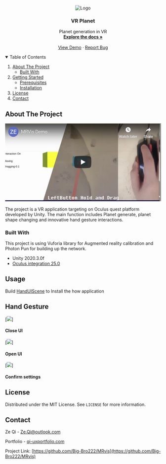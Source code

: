 




<!-- PROJECT LOGO -->
<br />
<p align="center">
    <img src="Documentation/MR%20Vis%20Cover.png" alt="Logo" width="160" height="160">
  <h3 align="center">VR Planet</h3>

  <p align="center">
    Planet generation in VR
    <br />
    <a href="https://github.com/Big-Bro222/PlanetVR"><strong>Explore the docs »</strong></a>
    <br />
    <br />
    <a href="https://youtu.be/ccCgWqAy-XU">View Demo</a>
    ·
    <a href="https://github.com/Big-Bro222/PlanetVR/issues">Report Bug</a>
    
  </p>
</p>



<!-- TABLE OF CONTENTS -->
<details open="open">
  <summary>Table of Contents</summary>
  <ol>
    <li>
      <a href="#about-the-project">About The Project</a>
      <ul>
        <li><a href="#built-with">Built With</a></li>
      </ul>
    </li>
    <li>
      <a href="#getting-started">Getting Started</a>
      <ul>
        <li><a href="#prerequisites">Prerequisites</a></li>
        <li><a href="#installation">Installation</a></li>
      </ul>
    </li>
    <li><a href="#license">License</a></li>
    <li><a href="#contact">Contact</a></li>
  </ol>
</details>



<!-- ABOUT THE PROJECT -->
## About The Project

[<img src="https://github.com/Big-Bro222/MRvis/blob/master/Documentation/DemoCover.png">](https://youtu.be/ccCgWqAy-XU)


The project is a VR application targeting on Oculus quest platform developed by Unity. The main function includes Planet generate, planet shape changing and innovative hand gesture interactions.


### Built With

This project is using Vuforia library for Augmented reality calibration and Photon Pun for building up the network.
* Unity 2020.3.0f
* [Oculus integration 25.0](https://assetstore.unity.com/packages/tools/integration/oculus-integration-82022)


<!-- USAGE EXAMPLES -->
## Usage

Build [HandUIScene](https://github.com/Big-Bro222/PlanetVR/blob/main/Assets/Scenes/HandUIScene.unity) to Install the how application

## Hand Gesture

[<img src="https://github.com/Big-Bro222/PlanetVR/blob/main/Assets/Pic/Love.gif">]
#### Close UI
[<img src="https://github.com/Big-Bro222/PlanetVR/blob/main/Assets/Pic/RNRoll.gif">]
#### Open UI
[<img src="https://github.com/Big-Bro222/PlanetVR/blob/main/Assets/Pic/Ok 20(2).gif">]
#### Confirm settings

<!-- LICENSE -->
## License

Distributed under the MIT License. See `LICENSE` for more information.



<!-- CONTACT -->
## Contact

Ze Qi - Ze.Qi@outlook.com

Portfolio - [qi-uxportfolio.com](https://qi-uxportfolio.com)

Project Link: [https://github.com/Big-Bro222/MRvis](https://github.com/Big-Bro222/MRvis)







<!-- MARKDOWN LINKS & IMAGES -->

